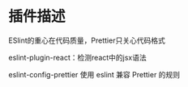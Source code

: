 # 插件描述

ESlint的重心在代码质量，Prettier只关心代码格式

eslint-plugin-react：检测react中的jsx语法

eslint-config-prettier 使用 eslint 兼容 Prettier 的规则
